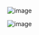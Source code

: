 
![image](https://user-images.githubusercontent.com/89586840/192098575-afc9e15a-cb60-4936-95b9-076abfb85e45.png)

![image](https://user-images.githubusercontent.com/89586840/192098634-0f3f0da0-43a0-4de0-ad56-80534d117d73.png)
